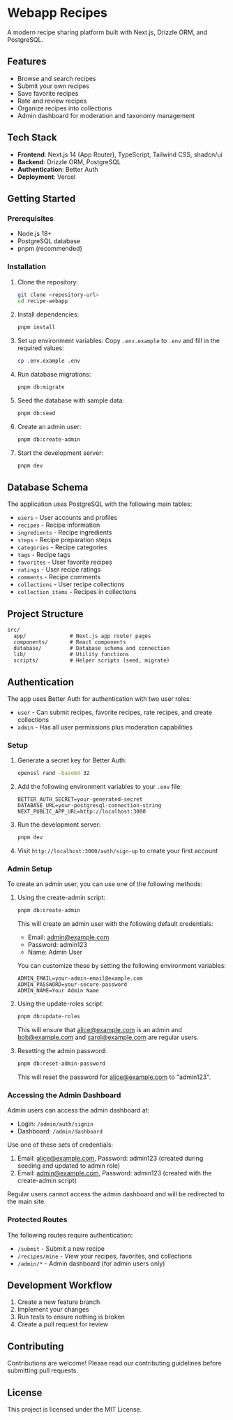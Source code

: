 # Webapp Recipes

A modern recipe sharing platform built with Next.js, Drizzle ORM, and PostgreSQL.

## Features

- Browse and search recipes
- Submit your own recipes
- Save favorite recipes
- Rate and review recipes
- Organize recipes into collections
- Admin dashboard for moderation and taxonomy management

## Tech Stack

- **Frontend**: Next.js 14 (App Router), TypeScript, Tailwind CSS, shadcn/ui
- **Backend**: Drizzle ORM, PostgreSQL
- **Authentication**: Better Auth
- **Deployment**: Vercel

## Getting Started

### Prerequisites

- Node.js 18+
- PostgreSQL database
- pnpm (recommended)

### Installation

1. Clone the repository:
   ```bash
   git clone <repository-url>
   cd recipe-webapp
   ```

2. Install dependencies:
   ```bash
   pnpm install
   ```

3. Set up environment variables:
   Copy `.env.example` to `.env` and fill in the required values:
   ```bash
   cp .env.example .env
   ```

4. Run database migrations:
   ```bash
   pnpm db:migrate
   ```

5. Seed the database with sample data:
   ```bash
   pnpm db:seed
   ```

6. Create an admin user:
   ```bash
   pnpm db:create-admin
   ```

7. Start the development server:
   ```bash
   pnpm dev
   ```

## Database Schema

The application uses PostgreSQL with the following main tables:

- `users` - User accounts and profiles
- `recipes` - Recipe information
- `ingredients` - Recipe ingredients
- `steps` - Recipe preparation steps
- `categories` - Recipe categories
- `tags` - Recipe tags
- `favorites` - User favorite recipes
- `ratings` - User recipe ratings
- `comments` - Recipe comments
- `collections` - User recipe collections
- `collection_items` - Recipes in collections

## Project Structure

```
src/
  app/              # Next.js app router pages
  components/       # React components
  database/         # Database schema and connection
  lib/              # Utility functions
  scripts/          # Helper scripts (seed, migrate)
```

## Authentication

The app uses Better Auth for authentication with two user roles:

- `user` - Can submit recipes, favorite recipes, rate recipes, and create collections
- `admin` - Has all user permissions plus moderation capabilities

### Setup

1. Generate a secret key for Better Auth:
   ```bash
   openssl rand -base64 32
   ```

2. Add the following environment variables to your `.env` file:
   ```env
   BETTER_AUTH_SECRET=your-generated-secret
   DATABASE_URL=your-postgresql-connection-string
   NEXT_PUBLIC_APP_URL=http://localhost:3000
   ```

3. Run the development server:
   ```bash
   pnpm dev
   ```

4. Visit `http://localhost:3000/auth/sign-up` to create your first account

### Admin Setup

To create an admin user, you can use one of the following methods:

1. Using the create-admin script:
   ```bash
   pnpm db:create-admin
   ```
   
   This will create an admin user with the following default credentials:
   - Email: admin@example.com
   - Password: admin123
   - Name: Admin User
   
   You can customize these by setting the following environment variables:
   ```env
   ADMIN_EMAIL=your-admin-email@example.com
   ADMIN_PASSWORD=your-secure-password
   ADMIN_NAME=Your Admin Name
   ```

2. Using the update-roles script:
   ```bash
   pnpm db:update-roles
   ```
   
   This will ensure that alice@example.com is an admin and bob@example.com and carol@example.com are regular users.

3. Resetting the admin password:
   ```bash
   pnpm db:reset-admin-password
   ```
   
   This will reset the password for alice@example.com to "admin123".

### Accessing the Admin Dashboard

Admin users can access the admin dashboard at:
- Login: `/admin/auth/signin`
- Dashboard: `/admin/dashboard`

Use one of these sets of credentials:
1. Email: alice@example.com, Password: admin123 (created during seeding and updated to admin role)
2. Email: admin@example.com, Password: admin123 (created with the create-admin script)

Regular users cannot access the admin dashboard and will be redirected to the main site.

### Protected Routes

The following routes require authentication:
- `/submit` - Submit a new recipe
- `/recipes/mine` - View your recipes, favorites, and collections
- `/admin/*` - Admin dashboard (for admin users only)

## Development Workflow

1. Create a new feature branch
2. Implement your changes
3. Run tests to ensure nothing is broken
4. Create a pull request for review

## Contributing

Contributions are welcome! Please read our contributing guidelines before submitting pull requests.

## License

This project is licensed under the MIT License.
